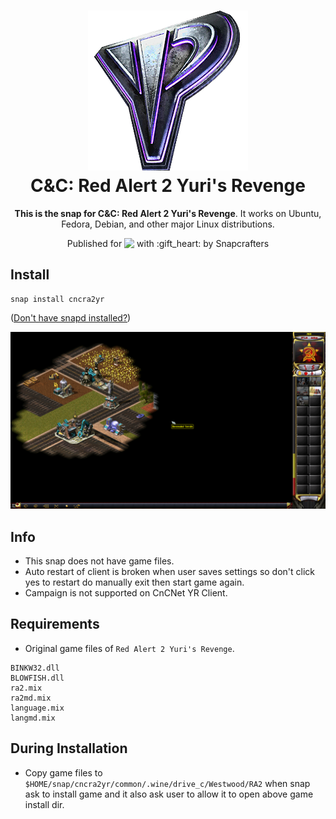 <h1 align="center">
  <img src="snap/gui/cncra2yr.png" alt="C&C: Red Alert 2 Yuri's Revenge">
  <br />
  C&C: Red Alert 2 Yuri's Revenge
</h1>

<p align="center"><b>This is the snap for C&C: Red Alert 2 Yuri's Revenge</b>. It works on Ubuntu, Fedora, Debian, and other major Linux
distributions.</p>

<p align="center">Published for <img src="http://anything.codes/slack-emoji-for-techies/emoji/tux.png" align="top" width="24" /> with :gift_heart: by Snapcrafters</p>

## Install

    snap install cncra2yr

([Don't have snapd installed?](https://snapcraft.io/docs/core/install))

![C&C: Red Alert 2 Yuri's Revenge](screenshot.png?raw=true "C&C: Red Alert 2 Yuri's Revenge")

## Info
 * This snap does not have game files.
 * Auto restart of client is broken when user saves settings so don't click yes to restart do manually exit then start game again.
 * Campaign is not supported on CnCNet YR Client.
## Requirements
 * Original game files of `Red Alert 2 Yuri's Revenge`.
```
BINKW32.dll
BLOWFISH.dll
ra2.mix
ra2md.mix
language.mix
langmd.mix
```
## During Installation
 * Copy game files to `$HOME/snap/cncra2yr/common/.wine/drive_c/Westwood/RA2` when snap ask to install game and it also ask user to allow it to open above game install dir.
